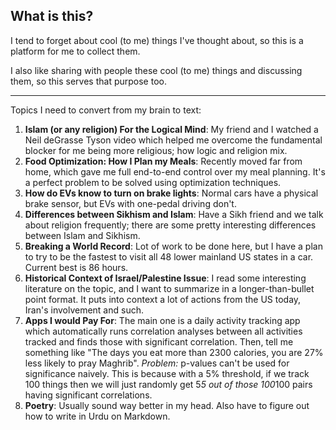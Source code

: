 
## What is this?
I tend to forget about cool (to me) things I've thought about, so this is a platform for me to collect them.

I also like sharing with people these cool (to me) things and discussing them, so this serves that purpose too.
****
Topics I need to convert from my brain to text:
1. **Islam (or any religion) For the Logical Mind**: My friend and I watched a Neil deGrasse Tyson video which helped me overcome the fundamental blocker for me being more religious; how logic and religion mix.
2. **Food Optimization: How I Plan my Meals**: Recently moved far from home, which gave me full end-to-end control over my meal planning. It's a perfect problem to be solved using optimization techniques.
3. **How do EVs know to turn on brake lights**: Normal cars have a physical brake sensor, but EVs with one-pedal driving don't.
4. **Differences between Sikhism and Islam**: Have a Sikh friend and we talk about religion frequently; there are some pretty interesting differences between Islam and Sikhism.
5. **Breaking a World Record**: Lot of work to be done here, but I have a plan to try to be the fastest to visit all 48 lower mainland US states in a car. Current best is 86 hours.
6. **Historical Context of Israel/Palestine Issue**: I read some interesting literature on the topic, and I want to summarize in a longer-than-bullet point format. It puts into context a lot of actions from the US today, Iran's involvement and such.
7. **Apps I would Pay For**: The main one is a daily activity tracking app which automatically runs correlation analyses between all activities tracked and finds those with significant correlation. Then, tell me something like "The days you eat more than 2300 calories, you  are 27% less likely to pray Maghrib". _Problem:_ p-values can't be used for significance naively. This is because with a 5% threshold, if we track 100 things then we will just randomly get 5*5 out of those 100*100 pairs having significant correlations.
8. **Poetry**: Usually sound way better in my head. Also have to figure out how to write in Urdu on Markdown.


